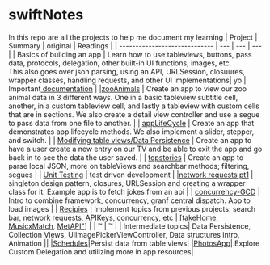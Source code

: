 # swiftNotes

In this repo are all the projects to help me document my learning 
| Project | Summary | original | Readings |
| ----------------------------- | --- | --- | --- |
| Basics of building an app | Learn how to use tableviews, buttons, pass data, protocols, delegation, other built-in UI functions, images, etc.<br> This also goes over json parsing, using an API, URLSession, closuures, wrapper classes, handling requests, and other UI implementations| yo | Important<a href="https://github.com/chakane3/swiftNotes/tree/main/References"> documentation</a> |
|<a href="https://github.com/chakane3/swiftNotes/tree/main/UIKit/part1/zooAnimals">zooAnimals</a> | Create an app to view our zoo animal data in 3 different ways. One in a basic tableview subtitle cell, another, in a custom tableview cell, and lastly a tableview with custom cells that are in sections. We also create a detail view controller and use a segue to pass data from one file to another. |
| <a href="https://github.com/chakane3/swiftNotes/tree/main/UIKit/part1/appLifeCycle">appLifeCycle</a>  | Create an app that demonstrates app lifecycle methods. We also implement a slider, stepper, and switch. |
| <a href="https://github.com/chakane3/swiftNotes/tree/main/UIKit/part1/scheduler">Modifying table views/Data Persistence</a> | Create an app to have a user create a new entry on our TV and be able to exit the app and go back in to see the data the user saved. |
| <a href="https://github.com/chakane3/swiftNotes/tree/main/UIKit/part1/stories">topstories</a> | Create an app to parse local JSON, more on tableViews and searchbar methods; filtering, segues | 
| <a href="https://github.com/chakane3/swiftNotes/tree/main/UIKit/part1/tdd">Unit Testing</a> | test driven development |
|<a href="https://github.com/chakane3/swiftNotes/tree/main/UIKit/part1/getR">network requests pt1</a> | singleton design pattern, closures, URLSession and creating a wrapper class for it. Example app is to fetch jokes from an api |
| <a href="https://github.com/chakane3/swiftNotes/tree/main/UIKit/part1/concurrency">concurrency-GCD</a> | Intro to combine framework, concurrency, granf central dispatch. App to load images |
| <a href="https://github.com/chakane3/swiftNotes/tree/main/UIKit/part1/Recipies">Recipies</a> | Implement topics from previous projects: search bar, network requests, APIKeys, concurrency, etc | [<a href="https://github.com/chakane3/takeHome">takeHome</a>, <a href="https://github.com/chakane3/swiftNotes/tree/main/UIKit/part1/MusixMatch">MusicxMatch</a>, <a href="https://github.com/chakane3/MetMobile">MetAPI"</a>] |
| ™ | ™ |
| Intermediate topics| Data Persistence, Collection Views, UIImagePickerViewController, Data structures intro, Animation ||
|<a href="https://github.com/chakane3/swiftNotes/tree/main/UIKit/part2/Schedules">Schedules</a>|Persist data from table views|
|<a href="https://github.com/chakane3/swiftNotes/tree/main/UIKit/part2/PhotoApp">PhotosApp</a>| Explore Custom Delegation and utilizing more in app resources|
